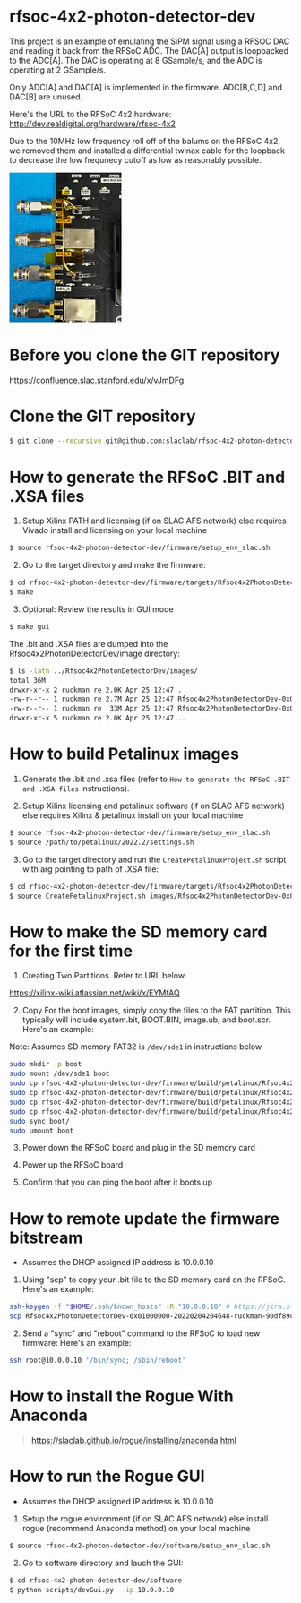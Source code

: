 # rfsoc-4x2-photon-detector-dev

This project is an example of emulating the SiPM signal using a RFSOC DAC and reading it back from the RFSoC ADC.
The DAC[A] output is loopbacked to the ADC[A].
The DAC is operating at 8 GSample/s, and the ADC is operating at 2 GSample/s.

Only ADC[A] and DAC[A] is implemented in the firmware.  ADC[B,C,D] and DAC[B] are unused.

Here's the URL to the RFSoC 4x2 hardware:
http://dev.realdigital.org/hardware/rfsoc-4x2

Due to the 10MHz low frequency roll off of the balums on the RFSoC 4x2, we removed them
and installed a differential twinax cable for the loopback to decrease the low frequnecy 
cutoff as low as reasonably possible. 

<img src="docs/images/LoopbackRework.jpg" width="200">

<!--- ######################################################## -->

# Before you clone the GIT repository

https://confluence.slac.stanford.edu/x/vJmDFg

<!--- ######################################################## -->

# Clone the GIT repository

```bash
$ git clone --recursive git@github.com:slaclab/rfsoc-4x2-photon-detector-dev
```

<!--- ######################################################## -->

# How to generate the RFSoC .BIT and .XSA files

1) Setup Xilinx PATH and licensing (if on SLAC AFS network) else requires Vivado install and licensing on your local machine

```bash
$ source rfsoc-4x2-photon-detector-dev/firmware/setup_env_slac.sh
```

2) Go to the target directory and make the firmware:

```bash
$ cd rfsoc-4x2-photon-detector-dev/firmware/targets/Rfsoc4x2PhotonDetectorDev/
$ make
```

3) Optional: Review the results in GUI mode

```bash
$ make gui
```

The .bit and .XSA files are dumped into the Rfsoc4x2PhotonDetectorDev/image directory:

```bash
$ ls -lath ../Rfsoc4x2PhotonDetectorDev/images/
total 36M
drwxr-xr-x 2 ruckman re 2.0K Apr 25 12:47 .
-rw-r--r-- 1 ruckman re 2.7M Apr 25 12:47 Rfsoc4x2PhotonDetectorDev-0x01000000-20230425123732-ruckman-b869419.xsa
-rw-r--r-- 1 ruckman re  33M Apr 25 12:47 Rfsoc4x2PhotonDetectorDev-0x01000000-20230425123732-ruckman-b869419.bit
drwxr-xr-x 5 ruckman re 2.0K Apr 25 12:47 ..
```

<!--- ######################################################## -->

# How to build Petalinux images

1) Generate the .bit and .xsa files (refer to `How to generate the RFSoC .BIT and .XSA files` instructions).

2) Setup Xilinx licensing and petalinux software (if on SLAC AFS network) else requires Xilinx & petalinux install on your local machine

```bash
$ source rfsoc-4x2-photon-detector-dev/firmware/setup_env_slac.sh
$ source /path/to/petalinux/2022.2/settings.sh
```

3) Go to the target directory and run the `CreatePetalinuxProject.sh` script with arg pointing to path of .XSA file:

```bash
$ cd rfsoc-4x2-photon-detector-dev/firmware/targets/Rfsoc4x2PhotonDetectorDev/
$ source CreatePetalinuxProject.sh images/Rfsoc4x2PhotonDetectorDev-0x01000000-20230425123732-ruckman-b869419.xsa
```

<!--- ######################################################## -->

# How to make the SD memory card for the first time

1) Creating Two Partitions.  Refer to URL below

https://xilinx-wiki.atlassian.net/wiki/x/EYMfAQ

2) Copy For the boot images, simply copy the files to the FAT partition.
This typically will include system.bit, BOOT.BIN, image.ub, and boot.scr.  Here's an example:

Note: Assumes SD memory FAT32 is `/dev/sde1` in instructions below

```bash
sudo mkdir -p boot
sudo mount /dev/sde1 boot
sudo cp rfsoc-4x2-photon-detector-dev/firmware/build/petalinux/Rfsoc4x2PhotonDetectorDev/images/linux/system.bit boot/.
sudo cp rfsoc-4x2-photon-detector-dev/firmware/build/petalinux/Rfsoc4x2PhotonDetectorDev/images/linux/BOOT.BIN   boot/.
sudo cp rfsoc-4x2-photon-detector-dev/firmware/build/petalinux/Rfsoc4x2PhotonDetectorDev/images/linux/image.ub   boot/.
sudo cp rfsoc-4x2-photon-detector-dev/firmware/build/petalinux/Rfsoc4x2PhotonDetectorDev/images/linux/boot.scr   boot/.
sudo sync boot/
sudo umount boot
```

3) Power down the RFSoC board and plug in the SD memory card

4) Power up the RFSoC board

5) Confirm that you can ping the boot after it boots up

<!--- ######################################################## -->

# How to remote update the firmware bitstream

- Assumes the DHCP assigned IP address is 10.0.0.10

1) Using "scp" to copy your .bit file to the SD memory card on the RFSoC.  Here's an example:

```bash
ssh-keygen -f "$HOME/.ssh/known_hosts" -R "10.0.0.10" # https://jira.slac.stanford.edu/browse/ESRFOC-54
scp Rfsoc4x2PhotonDetectorDev-0x01000000-20220204204648-ruckman-90df89c.bit root@10.0.0.10:/media/boot/system.bit
```

2) Send a "sync" and "reboot" command to the RFSoC to load new firmware:  Here's an example:

```bash
ssh root@10.0.0.10 '/bin/sync; /sbin/reboot'
```

<!--- ######################################################## -->

# How to install the Rogue With Anaconda

> https://slaclab.github.io/rogue/installing/anaconda.html

<!--- ######################################################## -->

# How to run the Rogue GUI

- Assumes the DHCP assigned IP address is 10.0.0.10

1) Setup the rogue environment (if on SLAC AFS network) else install rogue (recommend Anaconda method) on your local machine

```bash
$ source rfsoc-4x2-photon-detector-dev/software/setup_env_slac.sh
```

2) Go to software directory and lauch the GUI:

```bash
$ cd rfsoc-4x2-photon-detector-dev/software
$ python scripts/devGui.py --ip 10.0.0.10
```

<!--- ######################################################## -->
